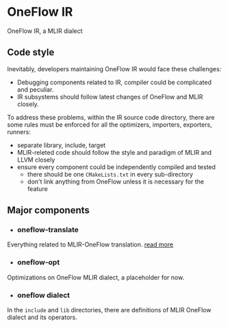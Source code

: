 # OneFlow IR

OneFlow IR, a MLIR dialect

## Code style

Inevitably, developers maintaining OneFlow IR would face these challenges:
- Debugging components related to IR, compiler could be complicated and peculiar.
- IR subsystems should follow latest changes of OneFlow and MLIR closely.

To address these problems,
within the IR source code directory,
there are some rules must be enforced for all the optimizers, importers, exporters, runners:
- separate library, include, target
- MLIR-releted code should follow the style and paradigm of MLIR and LLVM closely
- ensure every component could be independently compiled and tested
    - there should be one `CMakeLists.txt` in every sub-directory
    - don't link anything from OneFlow unless it is necessary for the feature

## Major components
- ### oneflow-translate
Everything related to MLIR-OneFlow translation. [read more](oneflow-translate/README.md)

- ### oneflow-opt
Optimizations on OneFlow MLIR dialect, a placeholder for now.

- ### oneflow dialect
In the `include` and `lib` directories, there are definitions of MLIR OneFlow dialect and its operators.
